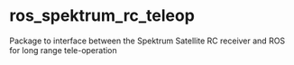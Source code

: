 # ros_spektrum_rc_teleop
Package to interface between the Spektrum Satellite RC receiver and ROS for long range tele-operation 
